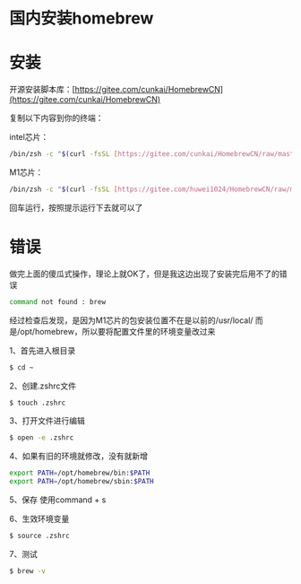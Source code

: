 # 国内安装homebrew

# 安装

开源安装脚本库：[https://gitee.com/cunkai/HomebrewCN](https://gitee.com/cunkai/HomebrewCN)

复制以下内容到你的终端：

intel芯片：

```bash
/bin/zsh -c "$(curl -fsSL [https://gitee.com/cunkai/HomebrewCN/raw/master/Homebrew.sh](https://gitee.com/cunkai/HomebrewCN/raw/master/Homebrew.sh))"
```

M1芯片：

```bash
/bin/zsh -c "$(curl -fsSL [https://gitee.com/huwei1024/HomebrewCN/raw/master/Homebrew.sh](https://gitee.com/huwei1024/HomebrewCN/raw/master/Homebrew.sh))"
```

回车运行，按照提示运行下去就可以了

# 错误

做完上面的傻瓜式操作，理论上就OK了，但是我这边出现了安装完后用不了的错误

```bash
command not found : brew
```

经过检查后发现，是因为M1芯片的包安装位置不在是以前的/usr/local/
而是/opt/homebrew，所以要将配置文件里的环境变量改过来

1、首先进入根目录

```bash
$ cd ~
```

2、创建.zshrc文件

```bash
$ touch .zshrc
```

3、打开文件进行编辑

```bash
$ open -e .zshrc
```

4、如果有旧的环境就修改，没有就新增

```bash
export PATH=/opt/homebrew/bin:$PATH
export PATH=/opt/homebrew/sbin:$PATH
```

5、保存 使用command + s

6、生效环境变量

```bash
$ source .zshrc
```

7、测试

```bash
$ brew -v
```